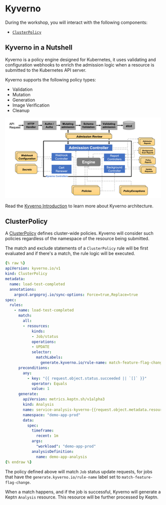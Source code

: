 # Kyverno

During the workshop, you will interact with the following components:

- [`ClusterPolicy`](#clusterpolicy)

## Kyverno in a Nutshell

Kyverno is a policy engine designed for Kubernetes, it uses validating and configuration webhooks to enrich the admission logic when a resource is submitted to the Kubernetes API server.

Kyverno supports the following policy types:

- Validation
- Mutation
- Generation
- Image Verification
- Cleanup

![Kyverno Overview](kyverno-overview.png)

Read the [Kyverno Introduction](https://kyverno.io/docs/introduction/) to learn more about Kyverno architecture.

## ClusterPolicy

A [ClusterPolicy](https://htmlpreview.github.io/?https://github.com/kyverno/kyverno/blob/main/docs/user/crd/index.html#kyverno.io/v1.ClusterPolicy) defines cluster-wide policies. Kyverno will consider such policies regardless of the namespace of the resource being submitted.

The match and exclude statements of a `ClusterPolicy` rule will be first evaluated and if there's a match, the rule logic will be executed.

```yaml
{% raw %}
apiVersion: kyverno.io/v1
kind: ClusterPolicy
metadata:
  name: load-test-completed
  annotations:
    argocd.argoproj.io/sync-options: Force=true,Replace=true  
spec:
  rules:
    - name: load-test-completed
      match:
        all:
        - resources:
            kinds:
            - Job/status
            operations:
            - UPDATE
            selector:
              matchLabels:
                generate.kyverno.io/rule-name: match-feature-flag-change
      preconditions:
        any:
          - key: "{{ request.object.status.succeeded || `[]` }}"
            operator: Equals
            value: 1    
      generate:
        apiVersion: metrics.keptn.sh/v1alpha3
        kind: Analysis
        name: service-analysis-kyverno-{{request.object.metadata.resourceVersion}}
        namespace: "demo-app-prod"
        data:
          spec:
            timeframe:
              recent: 1m
            args:
              "workload": "demo-app-prod"
            analysisDefinition:
              name: demo-app-analysis
{% endraw %}
```

The policy defined above will match `Job` status update requests, for jobs that have the `generate.kyverno.io/rule-name` label set to `match-feature-flag-change`.

When a match happens, and if the job is successful, Kyverno will generate a Keptn `Analysis` resource. This resource will be further processed by Keptn.
